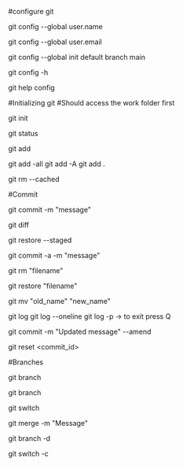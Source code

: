 #configure git

<!-- SETUP -->
<!-- setup name -->
git config --global user.name

<!-- setup email -->
git config --global user.email

<!-- setup default branch -->
git config --global init default branch main

<!-- git config help -->
git config -h

<!-- access the config documentation -->
git help config

#Initializing git
#Should access the work folder first

<!-- Initializing git -->
git init
<!-- Git will be initialized and will create a hidden folder named .git with the necessary git files -->

<!-- Check Repo Status -->
git status

<!-- Tracking a file -->
git add <filename>
<!-- alternatives -->
git add -all
git add -A
git add .

<!-- Remove file from tracking -->
git rm --cached <filename>

<!-- Ignore file from git -->
<!-- Create a .gitignore file -->
<!-- You can write the filename inside or * then extension -->

#Commit
<!-- Take snapshot of the repository at this time -->
git commit -m "message"



<!-- Show difference with the files -->
git diff

<!-- remove a file from staging -->
git restore --staged <filename>

<!-- Bypass staging -->
git commit -a -m "message"

<!-- Delete a file from git -->
git rm "filename"
<!-- Restore deleted file -->
git restore "filename"

<!-- Renaming a file -->
git mv "old_name" "new_name"

<!-- Review commits -->
git log 
git log --oneline
git log -p -> to exit press Q

<!-- amend - correct errors on commit -->
git commit -m "Updated message" --amend

<!-- Jump back to previous commit -->
git reset <commit_id>


#Branches
<!-- create branch -->
git branch <BranchName>

<!-- display branches -->
git branch

<!-- Switch branch -->
git switch <BranchName>

<!-- Merge changes -->
git merge -m "Message" <BranchName>

<!-- Delete a branch -->
git branch -d <BranchName>

<!-- Create and Switch to a new branch -->
git switch -c <BranchName>


<!-- Resolve Conflict -->

